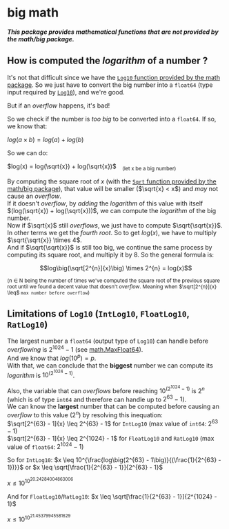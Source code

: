 # big math

**_This package provides mathematical functions that are not provided by the math/big package._**

## How is computed the _logarithm_ of a number ?

It's not that difficult since we have the [`Log10` function provided by the math package](https://pkg.go.dev/math#Log10). So we just have to convert the big number into a `float64` (type input required by [`Log10`](https://pkg.go.dev/math#Log10)), and we're good.

But if an _overflow_ happens, it's bad!

So we check if the number is _too big_ to be converted into a `float64`.
If so, we know that:

$log\big(a \times b\big) = log(a) + log(b)$

So we can do:

$log(x) = log(\sqrt{x}) + log(\sqrt{x})$&emsp;<sub>(let x be a big number)</sub>

By computing the square root of _x_ (with the [`Sqrt` function provided by the math/big package](https://pkg.go.dev/math/big)), that value will be smaller ($\sqrt{x} < x$) and _may_ not cause an _overflow_.<br>
If it doesn't _overflow_, by _adding_ the _logarithm_ of this value with itself $(log(\sqrt{x}) + log(\sqrt{x}))$, we can compute the _logarithm_ of the big number.<br>
Now if $\sqrt{x}$ still _overflows_, we just have to compute $\sqrt{\sqrt{x}}$. In other terms we get the _fourth root_. So to get $log(x)$, we have to multiply $\sqrt{\sqrt{x}} \times 4$.<br>
And if $\sqrt{\sqrt{x}}$ is still too big, we continue the same process by computing its square root, and multiply it by $8$.
So the general formula is:

$$log\big(\sqrt[2^{n}]{x}\big) \times 2^{n} = log(x)$$

<sup>(n ∈ N being the number of times we've computed the square root of the previous square root until we found a decent value that doesn't _overflow_. Meaning when $\sqrt[2^{n}]{x} \leq$ `max number before overflow`)</sup>

## Limitations of `Log10` (`IntLog10`, `FloatLog10`, `RatLog10`)

The largest number a `float64` (output type of `Log10`) can handle before _overflowing_ is $2^{1024} - 1$ (see [math.MaxFloat64](https://pkg.go.dev/math#MaxFloat64)).<br>
And we know that $log\big(10^{p}\big) = p$.<br>
With that, we can conclude that the **biggest** number we can compute its _logarithm_ is $10^{(2^{1024} - 1)}$.

Also, the variable that can _overflows_ before reaching $10^{(2^{1024} - 1)}$ is $2^{n}$ (which is of type `int64` and therefore can handle up to $2^{63} - 1$).<br>
We can know the **largest** number that can be computed before causing an _overflow_ to this value ($2^{n}$) by resolving this inequation:<br>
$\sqrt[2^{63} - 1]{x} \leq 2^{63} - 1$ for `IntLog10` (max value of `int64`: $2^{63} - 1$)<br>
$\sqrt[2^{63} - 1]{x} \leq 2^{1024} - 1$ for `FloatLog10` and `RatLog10` (max value of `float64`: $2^{1024} - 1$)

So for `IntLog10`: $x \leq 10^{\frac{log\big(2^{63} - 1\big)}{(\frac{1}{2^{63} - 1})}}$ or $x \leq \sqrt[\frac{1}{2^{63} - 1}]{2^{63} - 1}$

$x \leq 10^{10^{20.24284004863006}}$

And for `FloatLog10`/`RatLog10`: $x \leq \sqrt[\frac{1}{2^{63} - 1}]{2^{1024} - 1}$

$x \leq 10^{10^{21.45379945581629}}$
